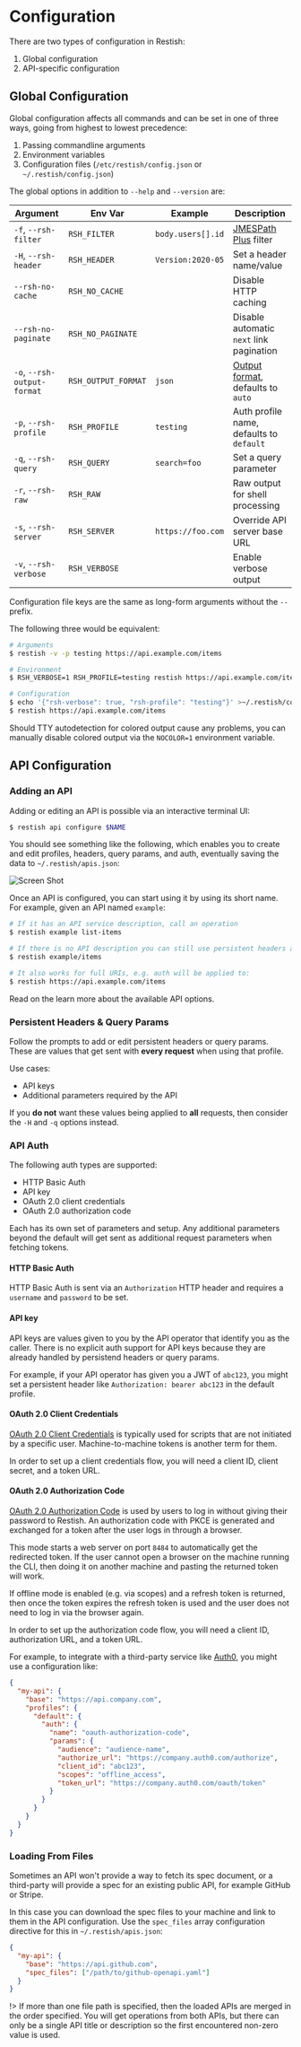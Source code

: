 # Configuration

There are two types of configuration in Restish:

1. Global configuration
2. API-specific configuration

## Global Configuration

Global configuration affects all commands and can be set in one of three ways, going from highest to lowest precedence:

1. Passing commandline arguments
2. Environment variables
3. Configuration files (`/etc/restish/config.json` or `~/.restish/config.json`)

The global options in addition to `--help` and `--version` are:

| Argument                    | Env Var             | Example           | Description                                                                      |
| --------------------------- | ------------------- | ----------------- | -------------------------------------------------------------------------------- |
| `-f`, `--rsh-filter`        | `RSH_FILTER`        | `body.users[].id` | [JMESPath Plus](https://github.com/danielgtaylor/go-jmespath-plus#readme) filter |
| `-H`, `--rsh-header`        | `RSH_HEADER`        | `Version:2020-05` | Set a header name/value                                                          |
| `--rsh-no-cache`            | `RSH_NO_CACHE`      |                   | Disable HTTP caching                                                             |
| `--rsh-no-paginate`         | `RSH_NO_PAGINATE`   |                   | Disable automatic `next` link pagination                                         |
| `-o`, `--rsh-output-format` | `RSH_OUTPUT_FORMAT` | `json`            | [Output format](/output.md), defaults to `auto`                                  |
| `-p`, `--rsh-profile`       | `RSH_PROFILE`       | `testing`         | Auth profile name, defaults to `default`                                         |
| `-q`, `--rsh-query`         | `RSH_QUERY`         | `search=foo`      | Set a query parameter                                                            |
| `-r`, `--rsh-raw`           | `RSH_RAW`           |                   | Raw output for shell processing                                                  |
| `-s`, `--rsh-server`        | `RSH_SERVER`        | `https://foo.com` | Override API server base URL                                                     |
| `-v`, `--rsh-verbose`       | `RSH_VERBOSE`       |                   | Enable verbose output                                                            |

Configuration file keys are the same as long-form arguments without the `--` prefix.

The following three would be equivalent:

```bash
# Arguments
$ restish -v -p testing https://api.example.com/items

# Environment
$ RSH_VERBOSE=1 RSH_PROFILE=testing restish https://api.example.com/items

# Configuration
$ echo '{"rsh-verbose": true, "rsh-profile": "testing"}' >~/.restish/config.json
$ restish https://api.example.com/items
```

Should TTY autodetection for colored output cause any problems, you can manually disable colored output via the `NOCOLOR=1` environment variable.

## API Configuration

### Adding an API

Adding or editing an API is possible via an interactive terminal UI:

```bash
$ restish api configure $NAME
```

You should see something like the following, which enables you to create and edit profiles, headers, query params, and auth, eventually saving the data to `~/.restish/apis.json`:

<img alt="Screen Shot" src="https://user-images.githubusercontent.com/106826/83099522-79dd3200-a062-11ea-8a78-b03a2fecf030.png">

Once an API is configured, you can start using it by using its short name. For example, given an API named `example`:

```bash
# If it has an API service description, call an operation
$ restish example list-items

# If there is no API description you can still use persistent headers and auth
$ restish example/items

# It also works for full URIs, e.g. auth will be applied to:
$ restish https://api.example.com/items
```

Read on the learn more about the available API options.

### Persistent Headers & Query Params

Follow the prompts to add or edit persistent headers or query params. These are values that get sent with **every request** when using that profile.

Use cases:

- API keys
- Additional parameters required by the API

If you **do not** want these values being applied to **all** requests, then consider the `-H` and `-q` options instead.

### API Auth

The following auth types are supported:

- HTTP Basic Auth
- API key
- OAuth 2.0 client credentials
- OAuth 2.0 authorization code

Each has its own set of parameters and setup. Any additional parameters beyond the default will get sent as additional request parameters when fetching tokens.

#### HTTP Basic Auth

HTTP Basic Auth is sent via an `Authorization` HTTP header and requires a `username` and `password` to be set.

#### API key

API keys are values given to you by the API operator that identify you as the caller. There is no explicit auth support for API keys because they are already handled by persistend headers or query params.

For example, if your API operator has given you a JWT of `abc123`, you might set a persistent header like `Authorization: bearer abc123` in the default profile.

#### OAuth 2.0 Client Credentials

[OAuth 2.0 Client Credentials](https://oauth.net/2/grant-types/client-credentials/) is typically used for scripts that are not initiated by a specific user. Machine-to-machine tokens is another term for them.

In order to set up a client credentials flow, you will need a client ID, client secret, and a token URL.

#### OAuth 2.0 Authorization Code

[OAuth 2.0 Authorization Code](https://oauth.net/2/grant-types/authorization-code/) is used by users to log in without giving their password to Restish. An authorization code with PKCE is generated and exchanged for a token after the user logs in through a browser.

This mode starts a web server on port `8484` to automatically get the redirected token. If the user cannot open a browser on the machine running the CLI, then doing it on another machine and pasting the returned token will work.

If offline mode is enabled (e.g. via scopes) and a refresh token is returned, then once the token expires the refresh token is used and the user does not need to log in via the browser again.

In order to set up the authorization code flow, you will need a client ID, authorization URL, and a token URL.

For example, to integrate with a third-party service like [Auth0](https://auth0.com/), you might use a configuration like:

```json
{
  "my-api": {
    "base": "https://api.company.com",
    "profiles": {
      "default": {
        "auth": {
          "name": "oauth-authorization-code",
          "params": {
            "audience": "audience-name",
            "authorize_url": "https://company.auth0.com/authorize",
            "client_id": "abc123",
            "scopes": "offline_access",
            "token_url": "https://company.auth0.com/oauth/token"
          }
        }
      }
    }
  }
}
```

### Loading From Files

Sometimes an API won't provide a way to fetch its spec document, or a third-party will provide a spec for an existing public API, for example GitHub or Stripe.

In this case you can download the spec files to your machine and link to them in the API configuration. Use the `spec_files` array configuration directive for this in `~/.restish/apis.json`:

```json
{
  "my-api": {
    "base": "https://api.github.com",
    "spec_files": ["/path/to/github-openapi.yaml"]
  }
}
```

!> If more than one file path is specified, then the loaded APIs are merged in the order specified. You will get operations from both APIs, but there can only be a single API title or description so the first encountered non-zero value is used.
